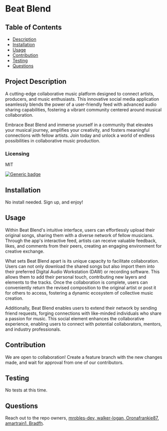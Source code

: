 # Beat Blend

## Table of Contents

- [Description](#project-description)
- [Installation](#installation)
- [Usage](#usage)
- [Contribution](#contribution)
- [Testing](#testing)
- [Questions](#questions)

## Project Description

A cutting-edge collaborative music platform designed to connect artists, producers, and music enthusiasts. This innovative social media application seamlessly blends the power of a user-friendly feed with advanced audio sharing capabilities, fostering a vibrant community centered around musical collaboration.

Embrace Beat Blend and immerse yourself in a community that elevates your musical journey, amplifies your creativity, and fosters meaningful connections with fellow artists. Join today and unlock a world of endless possibilities in collaborative music production.

### Licensing

MIT

[![Generic badge](https://img.shields.io/badge/License-MIT-green.svg)](https://choosealicense.com/licenses/mit/.)

## Installation

No install needed. Sign up, and enjoy!

## Usage

Within Beat Blend's intuitive interface, users can effortlessly upload their original songs, sharing them with a diverse network of fellow musicians. Through the app's interactive feed, artists can receive valuable feedback, likes, and comments from their peers, creating an engaging environment for creative exchange.

What sets Beat Blend apart is its unique capacity to facilitate collaboration. Users can not only download the shared songs but also import them into their preferred Digital Audio Workstation (DAW) or recording software. This allows them to add their personal touch, contributing new layers and elements to the tracks. Once the collaboration is complete, users can conveniently return the revised composition to the original artist or post it for others to access, fostering a dynamic ecosystem of collective music creation.

Additionally, Beat Blend enables users to extend their network by sending friend requests, forging connections with like-minded individuals who share a passion for music. This social element enhances the collaborative experience, enabling users to connect with potential collaborators, mentors, and industry professionals.

## Contribution

We are open to collaboration! Create a feature branch with the new changes made, and wait for approval from one of our contributors.

## Testing

No tests at this time.

## Questions

Reach out to the repo owners, [mrobles-dev, walker-logan, Oronafrankie87, amartrain1, Bradfh](https://github.com/mrobles-dev/Beat-Blend/graphs/contributors).
